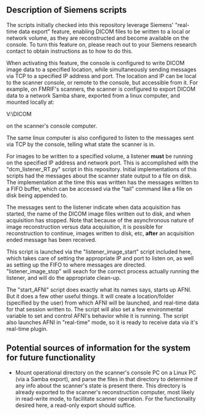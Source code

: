 
## Description of Siemens scripts

The scripts initially checked into this repository leverage Siemens' "real-time
data export" feature, enabling DICOM files to be written to a local or network
volume, as they are reconstructed and become available on the console.  To turn
this feature on, please reach out to your Siemens research contact to obtain
instructions as to how to do this.

When activating this feature, the console is configured to write DICOM image
data to a specified location, while simultaneously sending messages via TCP to
a specified IP address and port.  The location and IP can be local to the
scanner console, or remote to the console, but accessible from it.  For
example, on FMRIF's scanners, the scanner is configured to export DICOM data
to a network Samba share, exported from a linux computer, and mounted locally
at:

   V:\DICOM

on the scanner's console computer.

The same linux computer is also configured to listen to the messages sent via
TCP by the console, telling what state the scanner is in.

For images to be written to a specified volume, a listener **must** be running
on the specified IP address and network port.  This is accomplished with the
"dcm_listener_RT.py" script in this repository. Initial implementations of this
scripts had the messages about the scanner state output to a file on disk.  The
implementation at the time this was written has the messages written to a FIFO
buffer, which can be accessed via the "tail" command like a file on disk being
appended to.

The messages sent to the listener indicate when data acquisition has started,
the name of the DICOM image files written out to disk, and when acquisition has
stopped.  Note that because of the asynchronous nature of image reconstruction
versus data acquisition, it is possible for reconstruction to continue, images
written to disk, etc, **after** an acquisition ended message has been received.

This script is launched via the "listener_image_start" script included here,
which takes care of setting the appropriate IP and port to listen on, as well
as setting up the FIFO to where messages are directed.  "listener_image_stop"
will seach for the correct process actually running the listener, and will do
the appropriate clean-up.

The "start_AFNI" script does exactly what its names says, starts up AFNI. But
it does a few other useful things.  It will create a location/folder (specified
by the user) from which AFNI will be launched, and real-time data for that
session written to.  The script will also set a few environmental variable to
set and control AFNI's behavior while it is running.  The script also launches
AFNI in "real-time" mode, so it is ready to receive data via it's real-time
plugin.



## Potential sources of information for the system for future functionality

- Mount operational directory on the scanner's console PC on a Linux PC (via a
Samba export), and parse the files in that directory to determine if any info
about the scanner's state is present there.  This directory is already exported
to the scanner's reconstruction computer, most likely in read-write mode, to
facilitate scanner operation.  For the functionality desired here, a read-only
export should suffice.

